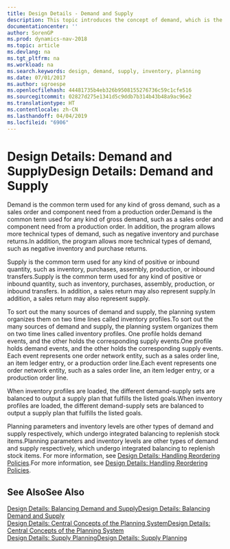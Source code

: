 ```yaml
---
title: Design Details - Demand and Supply
description: This topic introduces the concept of demand, which is the common term used for any kind of gross demand, such as a sales order and component need from a production order.
documentationcenter: ''
author: SorenGP
ms.prod: dynamics-nav-2018
ms.topic: article
ms.devlang: na
ms.tgt_pltfrm: na
ms.workload: na
ms.search.keywords: design, demand, supply, inventory, planning
ms.date: 07/01/2017
ms.author: sgroespe
ms.openlocfilehash: 44481735b4eb326b9508155276736c59c1cfe516
ms.sourcegitcommit: 02827d275e1341d5c9ddb7b314b43b48a9ac96e2
ms.translationtype: HT
ms.contentlocale: zh-CN
ms.lasthandoff: 04/04/2019
ms.locfileid: "6906"
---
```

# <a name="design-details-demand-and-supply"></a><span data-ttu-id="54031-103">Design Details: Demand and Supply</span><span class="sxs-lookup"><span data-stu-id="54031-103">Design Details: Demand and Supply</span></span>
<span data-ttu-id="54031-104">Demand is the common term used for any kind of gross demand, such as a sales order and component need from a production order.</span><span class="sxs-lookup"><span data-stu-id="54031-104">Demand is the common term used for any kind of gross demand, such as a sales order and component need from a production order.</span></span> <span data-ttu-id="54031-105">In addition, the program allows more technical types of demand, such as negative inventory and purchase returns.</span><span class="sxs-lookup"><span data-stu-id="54031-105">In addition, the program allows more technical types of demand, such as negative inventory and purchase returns.</span></span>  
  
<span data-ttu-id="54031-106">Supply is the common term used for any kind of positive or inbound quantity, such as inventory, purchases, assembly, production, or inbound transfers.</span><span class="sxs-lookup"><span data-stu-id="54031-106">Supply is the common term used for any kind of positive or inbound quantity, such as inventory, purchases, assembly, production, or inbound transfers.</span></span> <span data-ttu-id="54031-107">In addition, a sales return may also represent supply.</span><span class="sxs-lookup"><span data-stu-id="54031-107">In addition, a sales return may also represent supply.</span></span>  
  
<span data-ttu-id="54031-108">To sort out the many sources of demand and supply, the planning system organizes them on two time lines called inventory profiles.</span><span class="sxs-lookup"><span data-stu-id="54031-108">To sort out the many sources of demand and supply, the planning system organizes them on two time lines called inventory profiles.</span></span> <span data-ttu-id="54031-109">One profile holds demand events, and the other holds the corresponding supply events.</span><span class="sxs-lookup"><span data-stu-id="54031-109">One profile holds demand events, and the other holds the corresponding supply events.</span></span> <span data-ttu-id="54031-110">Each event represents one order network entity, such as a sales order line, an item ledger entry, or a production order line.</span><span class="sxs-lookup"><span data-stu-id="54031-110">Each event represents one order network entity, such as a sales order line, an item ledger entry, or a production order line.</span></span>  
  
<span data-ttu-id="54031-111">When inventory profiles are loaded, the different demand-supply sets are balanced to output a supply plan that fulfills the listed goals.</span><span class="sxs-lookup"><span data-stu-id="54031-111">When inventory profiles are loaded, the different demand-supply sets are balanced to output a supply plan that fulfills the listed goals.</span></span>  
  
<span data-ttu-id="54031-112">Planning parameters and inventory levels are other types of demand and supply respectively, which undergo integrated balancing to replenish stock items.</span><span class="sxs-lookup"><span data-stu-id="54031-112">Planning parameters and inventory levels are other types of demand and supply respectively, which undergo integrated balancing to replenish stock items.</span></span> <span data-ttu-id="54031-113">For more information, see [Design Details: Handling Reordering Policies](design-details-handling-reordering-policies.md).</span><span class="sxs-lookup"><span data-stu-id="54031-113">For more information, see [Design Details: Handling Reordering Policies](design-details-handling-reordering-policies.md).</span></span>  
  
## <a name="see-also"></a><span data-ttu-id="54031-114">See Also</span><span class="sxs-lookup"><span data-stu-id="54031-114">See Also</span></span>  
[<span data-ttu-id="54031-115">Design Details: Balancing Demand and Supply</span><span class="sxs-lookup"><span data-stu-id="54031-115">Design Details: Balancing Demand and Supply</span></span>](design-details-balancing-demand-and-supply.md)   
[<span data-ttu-id="54031-116">Design Details: Central Concepts of the Planning System</span><span class="sxs-lookup"><span data-stu-id="54031-116">Design Details: Central Concepts of the Planning System</span></span>](design-details-central-concepts-of-the-planning-system.md)   
[<span data-ttu-id="54031-117">Design Details: Supply Planning</span><span class="sxs-lookup"><span data-stu-id="54031-117">Design Details: Supply Planning</span></span>](design-details-supply-planning.md)